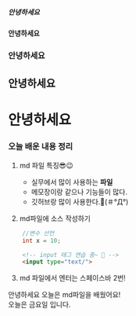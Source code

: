 ##### 안녕하세요
#### 안녕하세요
### 안녕하세요
## 안녕하세요
# 안녕하세요

### 오늘 배운 내용 정리
1. md 파일 특징😎😉
    - 실무에서 많이 사용하는 **파일**
    - 메모장이랑 같으나 기능들이 많다.
    - 깃허브랑 많이 사용한다.🎈(＃°Д°)

2. md파일에 소스 작성하기
```java
    //변수 선언
    int x = 10;
```
```html
    <!-- input 태그 연습 중~ 🤣 -->
    <input type="text/">
```  
3. md 파일에서 엔터는 스페이스바 2번!  

안녕하세요 오늘은 md파일을 배웠어요!  
오늘은 금요일 입니다.
